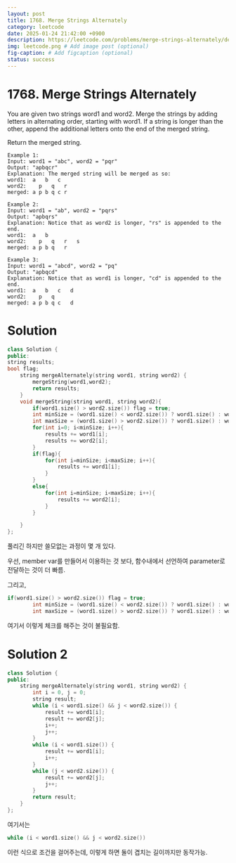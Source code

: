 ```yaml
---
layout: post
title: 1768. Merge Strings Alternately
category: leetcode
date: 2025-01-24 21:42:00 +0900
description: https://leetcode.com/problems/merge-strings-alternately/description/?envType=company&envId=google&favoriteSlug=google-thirty-days
img: leetcode.png # Add image post (optional)
fig-caption: # Add figcaption (optional)
status: success
---
```



# 1768. Merge Strings Alternately

You are given two strings word1 and word2. Merge the strings by adding letters in alternating order, starting with word1. If a string is longer than the other, append the additional letters onto the end of the merged string.

Return the merged string.

 
```
Example 1:
Input: word1 = "abc", word2 = "pqr"
Output: "apbqcr"
Explanation: The merged string will be merged as so:
word1:  a   b   c
word2:    p   q   r
merged: a p b q c r
```

```
Example 2:
Input: word1 = "ab", word2 = "pqrs"
Output: "apbqrs"
Explanation: Notice that as word2 is longer, "rs" is appended to the end.
word1:  a   b 
word2:    p   q   r   s
merged: a p b q   r   
```

```
Example 3:
Input: word1 = "abcd", word2 = "pq"
Output: "apbqcd"
Explanation: Notice that as word1 is longer, "cd" is appended to the end.
word1:  a   b   c   d
word2:    p   q 
merged: a p b q c   d
```

# Solution 
```cpp
class Solution {
public:
string results;
bool flag;
    string mergeAlternately(string word1, string word2) {
        mergeString(word1,word2);
        return results;
    }
    void mergeString(string word1, string word2){
        if(word1.size() > word2.size()) flag = true;
        int minSize = (word1.size() < word2.size()) ? word1.size() : word2.size();
        int maxSize = (word1.size() > word2.size()) ? word1.size() : word2.size();
        for(int i=0; i<minSize; i++){
            results += word1[i];
            results += word2[i];
        }
        if(flag){
            for(int i=minSize; i<maxSize; i++){
                results += word1[i];
            }
        }
        else{
            for(int i=minSize; i<maxSize; i++){
                results += word2[i];
            }
        }

    }
};
```

풀리긴 하지만 쓸모없는 과정이 몇 개 있다.

우선, member var를 만들어서 이용하는 것 보다, 함수내에서 선언하여 parameter로 전달하는 것이 더 빠름.

그리고, 


```cpp
if(word1.size() > word2.size()) flag = true;
        int minSize = (word1.size() < word2.size()) ? word1.size() : word2.size();
        int maxSize = (word1.size() > word2.size()) ? word1.size() : word2.size();
```

여기서 이렇게 체크를 해주는 것이 불필요함. 


# Solution 2 

```cpp
class Solution {
public:
    string mergeAlternately(string word1, string word2) {
        int i = 0, j = 0;
        string result;
        while (i < word1.size() && j < word2.size()) {
            result += word1[i];
            result += word2[j];
            i++;
            j++;
        }
        while (i < word1.size()) {
            result += word1[i];
            i++;
        }
        while (j < word2.size()) {
            result += word2[j];
            j++;
        }
        return result;
    }
};

```
여기서는 
```cpp
while (i < word1.size() && j < word2.size()) 
```

이런 식으로 조건을 걸어주는데, 이렇게 하면 둘이 겹치는 길이까지만 동작가능.